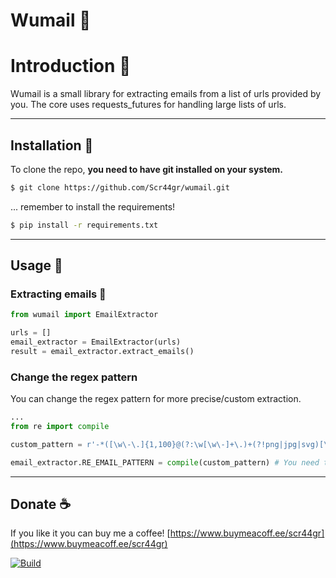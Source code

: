 
# Wumail   🚀

# Introduction 📓
Wumail is a small library for extracting emails from a list of urls provided by you. The core uses requests_futures for handling large lists of urls.

---
## Installation 📝

To clone the repo, **you need to have git installed on your system.**
```sh
$ git clone https://github.com/Scr44gr/wumail.git
```
... remember to install the requirements!
```sh
$ pip install -r requirements.txt
```

---
## Usage  🚀
### Extracting emails 📧

```python
from wumail import EmailExtractor

urls = []
email_extractor = EmailExtractor(urls)
result = email_extractor.extract_emails()
```
### Change the regex pattern
You can change the regex pattern for more precise/custom extraction.
```python
...
from re import compile

custom_pattern = r'-*([\w\-\.]{1,100}@(?:\w[\w\-]+\.)+(?!png|jpg|svg)[\w]+)-*'

email_extractor.RE_EMAIL_PATTERN = compile(custom_pattern) # You need to compile the pattern!
```
---
## Donate ☕

If you like it you can buy me a coffee! [https://www.buymeacoff.ee/scr44gr](https://www.buymeacoff.ee/scr44gr)

[![Build](https://www.buymeacoffee.com/assets/img/custom_images/yellow_img.png)](https://www.buymeacoff.ee/scr44gr)

